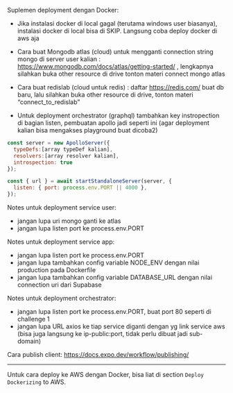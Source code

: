 Suplemen deployment dengan Docker:

-   Jika instalasi docker di local gagal (terutama windows user biasanya), instalasi docker di local bisa di SKIP. Langsung coba deploy docker di aws aja

-   Cara buat Mongodb atlas (cloud) untuk mengganti connection string mongo di server user kalian : https://www.mongodb.com/docs/atlas/getting-started/ , lengkapnya silahkan buka other resource di drive tonton materi connect mongo atlas

-   Cara buat redislab (cloud untuk redis) : daftar https://redis.com/ buat db baru, lalu silahkan buka other resource di drive, tonton materi “connect_to_redislab”

-   Untuk deployment orchestrator (graphql) tambahkan key instropection di bagian listen, pembuatan apollo jadi seperti ini (agar deployment kalian bisa mengakses playground buat dicoba2)

```js
const server = new ApolloServer({
  typeDefs:[array typeDef kalian],
  resolvers:[array resolver kalian],
  introspection: true
});

const { url } = await startStandaloneServer(server, {
  listen: { port: process.env.PORT || 4000 },
});
```

Notes untuk deployment service user:

-   jangan lupa uri mongo ganti ke atlas
-   jangan lupa listen port ke process.env.PORT

Notes untuk deployment service app:

-   jangan lupa listen port ke process.env.PORT
-   jangan lupa tambahkan config variable NODE_ENV dengan nilai production pada Dockerfile
-   jangan lupa tambahkan config variable DATABASE_URL dengan nilai connection uri dari Supabase

Notes untuk deployment orchestrator:

-   jangan lupa listen port ke process.env.PORT, buat port 80 seperti di challenge 1
-   jangan lupa URL axios ke tiap service diganti dengan yg link service aws (bisa juga langsung ke ip-public:port, tidak perlu dibuat jadi sub-domain)

Cara publish client:
https://docs.expo.dev/workflow/publishing/

---

Untuk cara deploy ke AWS dengan Docker, bisa liat di section `Deploy Dockerizing` to AWS.
